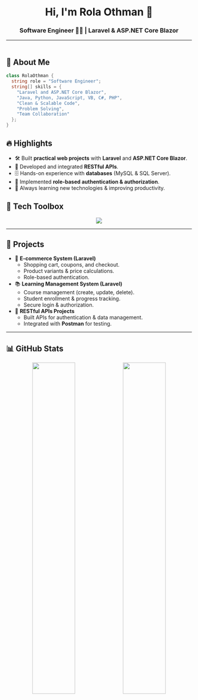 <h1 align="center">Hi, I'm Rola Othman 👋</h1>
<h3 align="center">Software Engineer 👩‍💻 | Laravel & ASP.NET Core Blazor</h3>

<p align="center">
<!--   <a href="https://linkedin.com/in/rola-othman"><img src="https://img.shields.io/badge/Rola%20Othman%20Shubair-0077B5?style=for-the-badge&logo=linkedin&logoColor=white" /></a> -->
  <!-- If you want, add GitHub profile link or portfolio later -->
</p>

---

<img src="https://media.giphy.com/media/3o7abKhOpu0NwenH3O/giphy.gif" width="100%" height="3px" />

## 🚀 About Me

```csharp
class RolaOthman {
  string role = "Software Engineer";
  string[] skills = {
    "Laravel and ASP.NET Core Blazor",
    "Java, Python, JavaScript, VB, C#, PHP",
    "Clean & Scalable Code",
    "Problem Solving",
    "Team Collaboration"
  };
}
```
<h2>🔥 Highlights</h2>
<ul>
  <li>🛠 Built <strong>practical web projects</strong> with <strong>Laravel</strong> and <strong>ASP.NET Core Blazor</strong>.</li>
  <li>🔗 Developed and integrated <strong>RESTful APIs</strong>.</li>
  <li>🗄 Hands-on experience with <strong>databases</strong> (MySQL & SQL Server).</li>
  <li>🧩 Implemented <strong>role-based authentication & authorization</strong>.</li>
  <li>🚀 Always learning new technologies & improving productivity.</li>
</ul>

## 🧰 Tech Toolbox
<p align="center"> <img src="https://skillicons.dev/icons?i=php,laravel,cs,dotnet,java,python,javascript,html,css,bootstrap,mysql,jquery,git,github,vscode,visualstudio" /></p>

<hr />

<h2>📌 Projects</h2>
<ul>
  <li>🛒 <strong>E-commerce System (Laravel)</strong>
    <ul>
      <li>Shopping cart, coupons, and checkout.</li>
      <li>Product variants & price calculations.</li>
      <li>Role-based authentication.</li>
    </ul>
  </li>
  <li>📚 <strong>Learning Management System (Laravel)</strong>
    <ul>
      <li>Course management (create, update, delete).</li>
      <li>Student enrollment & progress tracking.</li>
      <li>Secure login & authorization.</li>
    </ul>
  </li>
  <li>🔗 <strong>RESTful APIs Projects</strong>
    <ul>
      <li>Built APIs for authentication & data management.</li>
      <li>Integrated with <strong>Postman</strong> for testing.</li>
    </ul>
  </li>
  
</ul>

<hr />

<h2>📊 GitHub Stats</h2>
<p align="center">
  <img src="https://github-readme-stats.vercel.app/api?username=Rola-Othman&show_icons=true&theme=tokyonight&hide_border=true&border_radius=10" width="48%" />
  <img src="https://github-readme-streak-stats.herokuapp.com/?user=Rola-Othman&theme=tokyonight&hide_border=true&border_radius=10" width="48%" />
</p>





